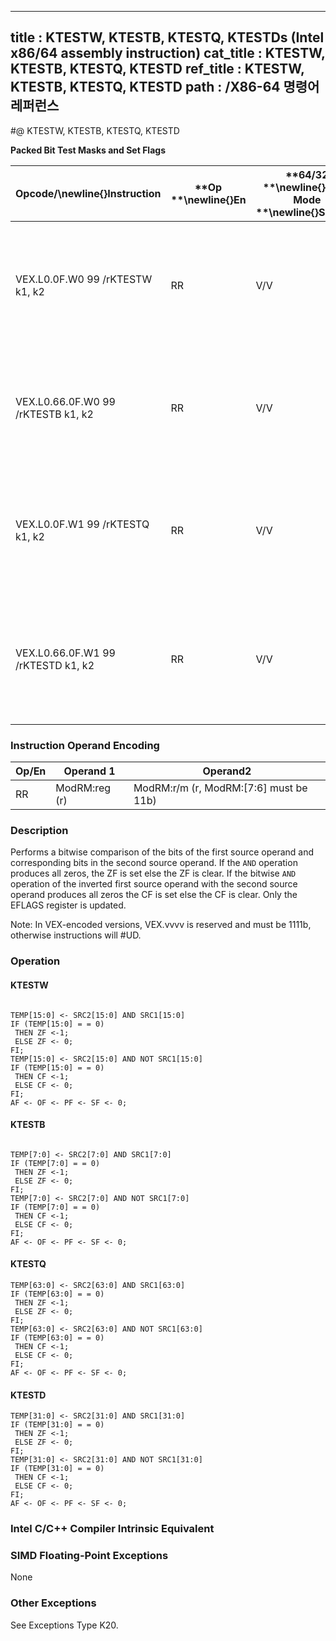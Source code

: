 ----------------------------
title : KTESTW, KTESTB, KTESTQ, KTESTDs (Intel x86/64 assembly instruction)
cat_title : KTESTW, KTESTB, KTESTQ, KTESTD
ref_title : KTESTW, KTESTB, KTESTQ, KTESTD
path : /X86-64 명령어 레퍼런스
----------------------------
#@ KTESTW, KTESTB, KTESTQ, KTESTD

**Packed Bit Test Masks and Set Flags**

|**Opcode/**\newline{}**Instruction**|**Op **\newline{}**En**|**64/32 **\newline{}**bit Mode **\newline{}**Support**|**CPUID **\newline{}**Feature **\newline{}**Flag**|**Description**|
|------------------------------------|-----------------------|------------------------------------------------------|--------------------------------------------------|---------------|
|VEX.L0.0F.W0 99 /rKTESTW k1, k2|RR|V/V|AVX512DQ|Set ZF and CF depending on sign bit AND and ANDN of 16 bits mask register sources.|
|VEX.L0.66.0F.W0 99 /rKTESTB k1, k2|RR|V/V|AVX512DQ|Set ZF and CF depending on sign bit AND and ANDN of 8 bits mask register sources.|
|VEX.L0.0F.W1 99 /rKTESTQ k1, k2|RR|V/V|AVX512BW|Set ZF and CF depending on sign bit AND and ANDN of 64 bits mask register sources.|
|VEX.L0.66.0F.W1 99 /rKTESTD k1, k2|RR|V/V|AVX512BW|Set ZF and CF depending on sign bit AND and ANDN of 32 bits mask register sources.|
### Instruction Operand Encoding


|Op/En|Operand 1|Operand2|
|-----|---------|--------|
|RR|ModRM:reg (r)|ModRM:r/m (r, ModRM:[7:6] must be 11b)|
### Description


Performs a bitwise comparison of the bits of the first source operand and corresponding bits in the second source operand. If the `AND` operation produces all zeros, the ZF is set else the ZF is clear. If the bitwise `AND` operation of the inverted first source operand with the second source operand produces all zeros the CF is set else the CF is clear. Only the EFLAGS register is updated.

Note: In VEX-encoded versions, VEX.vvvv is reserved and must be 1111b, otherwise instructions will #UD.


### Operation
#### KTESTW
```info-verb
 
TEMP[15:0] <-  SRC2[15:0] AND SRC1[15:0]
IF (TEMP[15:0] = = 0)
 THEN ZF  <-1;
 ELSE ZF  <- 0;
FI;
TEMP[15:0]  <- SRC2[15:0] AND NOT SRC1[15:0]
IF (TEMP[15:0] = = 0)
 THEN CF  <-1;
 ELSE CF  <- 0;
FI;
AF <-  OF  <- PF  <- SF  <- 0;
```
#### KTESTB
```info-verb
 
TEMP[7:0] <-  SRC2[7:0] AND SRC1[7:0]
IF (TEMP[7:0] = = 0)
 THEN ZF <- 1;
 ELSE ZF <-  0;
FI;
TEMP[7:0] <-  SRC2[7:0] AND NOT SRC1[7:0]
IF (TEMP[7:0] = = 0)
 THEN CF  <-1;
 ELSE CF  <- 0;
FI;
AF <-  OF  <- PF  <- SF  <- 0;
```
#### KTESTQ 
```info-verb
TEMP[63:0]  <- SRC2[63:0] AND SRC1[63:0]
IF (TEMP[63:0] = = 0)
 THEN ZF  <-1;
 ELSE ZF <-  0;
FI;
TEMP[63:0]  <- SRC2[63:0] AND NOT SRC1[63:0]
IF (TEMP[63:0] = = 0)
 THEN CF  <-1;
 ELSE CF <-  0;
FI;
AF  <- OF <-  PF <-  SF  <- 0;
```
#### KTESTD 
```info-verb
TEMP[31:0]  <- SRC2[31:0] AND SRC1[31:0]
IF (TEMP[31:0] = = 0)
 THEN ZF  <-1;
 ELSE ZF <-  0;
FI;
TEMP[31:0] <-  SRC2[31:0] AND NOT SRC1[31:0]
IF (TEMP[31:0] = = 0)
 THEN CF <- 1;
 ELSE CF  <- 0;
FI;
AF <-  OF <-  PF  <- SF  <- 0;
```

### Intel C/C++ Compiler Intrinsic Equivalent
### SIMD Floating-Point Exceptions


None

### Other Exceptions


See Exceptions Type K20.


